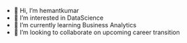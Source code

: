 - 👋 Hi, I’m hemantkumar
- 👀 I’m interested in DataScience
- 🌱 I’m currently learning Business Analytics
- 💞️ I’m looking to collaborate on upcoming career transition


<!---
studentqa/studentqa is a ✨ special ✨ repository because its `README.md` (this file) appears on your GitHub profile.
You can click the Preview link to take a look at your changes.
--->
